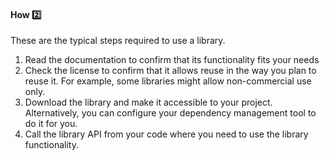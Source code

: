<link rel="stylesheet" href="{{baseUrl}}/css/textbook.css">

<div class="website-content">

<div id="title">

#### How :two:

</div>

<div id="body">

These are the typical steps required to use a library.

1. Read the documentation to confirm that its functionality fits your needs
2. Check the license to confirm that it allows reuse in the way you plan to reuse it. For example, some libraries might allow non-commercial use only.
3. Download the library and make it accessible to your project. Alternatively, you can configure your <tooltip content="e.g. Gradle">dependency management tool</tooltip> to do it for you.
4. Call the library API from your code where you need to use the library functionality.

</div>

<div id="extras">
</div>

</div>
